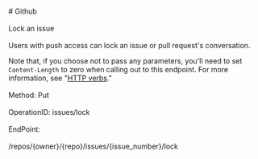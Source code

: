 <br>#     Github</br>
<br>Lock an issue</br>
<br>Users with push access can lock an issue or pull request's conversation.

Note that, if you choose not to pass any parameters, you'll need to set `Content-Length` to zero when calling out to this endpoint. For more information, see "[HTTP verbs](https://developer.github.com/v3/#http-verbs)."</br>
<br>Method: Put</br>
<br>OperationID: issues/lock</br>
<br>EndPoint:</br>
<br>/repos/{owner}/{repo}/issues/{issue_number}/lock</br>
